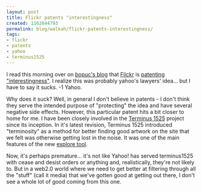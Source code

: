 ```yaml
---
layout: post
title: Flickr patents "interestingness"
created: 1162844793
permalink: blog/walkah/flickr-patents-interestingness/
tags:
- flickr
- patents
- yahoo
- terminus1525
---
```

<p>I read this morning over on <a href="http://bopuc.levendis.com/weblog/archives/-2006/11/06/when_the_money_comes_knocking_egotism_answers.php">bopuc's blog</a> that <a href="http://flickr.com/">Flickr</a> is <a href="http://appft1.uspto.gov/netacgi/nph-Parser?Sect1=PTO1&Sect2=HITOFF&d=PG01&p=1&u=%2Fnetahtml%2FPTO%2Fsrchnum.html&r=1&f=G&l=50&s1=%2220060242139%22.PGNR.&OS=DN/20060242139&RS=DN/20060242139">patenting "interestingness"</a>. I realize this was probably yahoo's lawyers' idea... but I have to say it sucks. -1 Yahoo.</p>
<p>Why does it suck? Well, in general I don't believe in patents - I don't think they serve the intended purpose of "protecting" the idea and have several negative side effects. However, this particular patent hits a bit closer to home for me. I have been closely involved in the <a href="http://www.terminus1525.ca/">Terminus 1525</a> project since its inception. In it's latest revision, Terminus 1525 introduced "terminosity" as a method for better finding good artwork on the site that we felt was otherwise getting lost in the noise. It was one of the main features of the new <a href="http://www.terminus1525.ca/explore">explore tool</a>. </p>
<p>Now, it's perhaps premature... it's not like Yahoo! has served terminus1525 with cease and desist orders or anything and, realistically, they're not likely to. But in a web2.0 world where we need to get better at filtering through all the "stuff" (call it media) that we've gotten good at getting out there, I don't see a whole lot of good coming from this one.</p>
